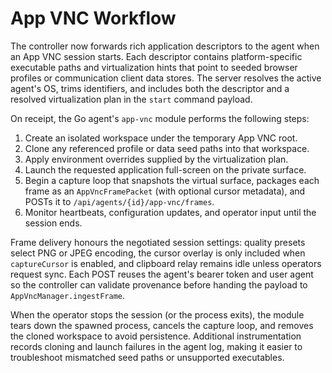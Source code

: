 # App VNC Workflow

The controller now forwards rich application descriptors to the agent when an App VNC session starts. Each descriptor contains
platform-specific executable paths and virtualization hints that point to seeded browser profiles or communication client data
stores. The server resolves the active agent's OS, trims identifiers, and includes both the descriptor and a resolved
virtualization plan in the `start` command payload.

On receipt, the Go agent's `app-vnc` module performs the following steps:

1. Create an isolated workspace under the temporary App VNC root.
2. Clone any referenced profile or data seed paths into that workspace.
3. Apply environment overrides supplied by the virtualization plan.
4. Launch the requested application full-screen on the private surface.
5. Begin a capture loop that snapshots the virtual surface, packages each frame as an `AppVncFramePacket` (with optional cursor metadata), and POSTs it to `/api/agents/{id}/app-vnc/frames`.
6. Monitor heartbeats, configuration updates, and operator input until the session ends.

Frame delivery honours the negotiated session settings: quality presets select PNG or JPEG encoding, the cursor overlay is only included when `captureCursor` is enabled, and clipboard relay remains idle unless operators request sync. Each POST reuses the agent's bearer token and user agent so the controller can validate provenance before handing the payload to `AppVncManager.ingestFrame`.

When the operator stops the session (or the process exits), the module tears down the spawned process, cancels the capture loop, and removes the cloned workspace to avoid persistence. Additional instrumentation records cloning and launch failures in the agent log, making it easier to troubleshoot mismatched seed paths or unsupported executables.
